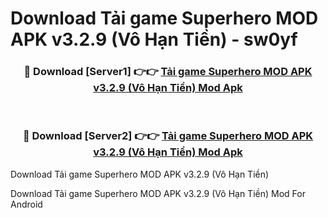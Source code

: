 # Download Tải game Superhero MOD APK v3.2.9 (Vô Hạn Tiền) - sw0yf


<div align="center">
<h3>🔴 Download [Server1] 👉👉 <a href="https://apk-comot.site?title=Tải_game_Superhero_MOD_APK_v3.2.9_(Vô_Hạn_Tiền)">Tải game Superhero MOD APK v3.2.9 (Vô Hạn Tiền) Mod Apk</a></h3><br>
<h3>🔴 Download [Server2] 👉👉 <a href="https://apk-comot.site?title=Tải_game_Superhero_MOD_APK_v3.2.9_(Vô_Hạn_Tiền)">Tải game Superhero MOD APK v3.2.9 (Vô Hạn Tiền) Mod Apk</a></h3>
</div>



Download Tải game Superhero MOD APK v3.2.9 (Vô Hạn Tiền) 

Download Tải game Superhero MOD APK v3.2.9 (Vô Hạn Tiền) Mod For Android